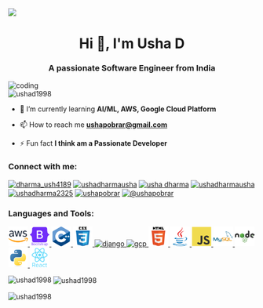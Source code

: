 <img align="center" width="justify" src="https://github.com/user-attachments/assets/d59a1108-df52-4cf0-8e12-3fbebace0162">
<h1 align="center">Hi 👋, I'm Usha D</h1>
<h3 align="center">A passionate Software Engineer from India</h3>
<img align="right" alt="coding" width="600" src="https://github.com/user-attachments/assets/390f37c2-f2e6-4709-838b-f4a0eb16842c">

<p align="left"> <img src="https://komarev.com/ghpvc/?username=ushad1998&label=Profile%20views&color=0e75b6&style=flat" alt="ushad1998" /> </p>

- 🌱 I’m currently learning **AI/ML, AWS, Google Cloud Platform**

- 📫 How to reach me **ushapobrar@gmail.com**

- ⚡ Fun fact **I think am a Passionate Developer**

<h3 align="left">Connect with me:</h3>
<p align="left">
<a href="https://twitter.com/dharma_ush4189" target="blank"><img align="center" src="https://raw.githubusercontent.com/rahuldkjain/github-profile-readme-generator/master/src/images/icons/Social/twitter.svg" alt="dharma_ush4189" height="30" width="40" /></a>
<a href="https://linkedin.com/in/ushadharmausha" target="blank"><img align="center" src="https://raw.githubusercontent.com/rahuldkjain/github-profile-readme-generator/master/src/images/icons/Social/linked-in-alt.svg" alt="ushadharmausha" height="30" width="40" /></a>
<a href="https://fb.com/usha dharma" target="blank"><img align="center" src="https://raw.githubusercontent.com/rahuldkjain/github-profile-readme-generator/master/src/images/icons/Social/facebook.svg" alt="usha dharma" height="30" width="40" /></a>
<a href="https://instagram.com/ushadharmausha" target="blank"><img align="center" src="https://raw.githubusercontent.com/rahuldkjain/github-profile-readme-generator/master/src/images/icons/Social/instagram.svg" alt="ushadharmausha" height="30" width="40" /></a>
<a href="https://www.youtube.com/c/ushadharma2325" target="blank"><img align="center" src="https://raw.githubusercontent.com/rahuldkjain/github-profile-readme-generator/master/src/images/icons/Social/youtube.svg" alt="ushadharma2325" height="30" width="40" /></a>
<a href="https://www.leetcode.com/ushapobrar" target="blank"><img align="center" src="https://raw.githubusercontent.com/rahuldkjain/github-profile-readme-generator/master/src/images/icons/Social/leet-code.svg" alt="ushapobrar" height="30" width="40" /></a>
<a href="https://www.hackerearth.com/@ushapobrar" target="blank"><img align="center" src="https://raw.githubusercontent.com/rahuldkjain/github-profile-readme-generator/master/src/images/icons/Social/hackerearth.svg" alt="@ushapobrar" height="30" width="40" /></a>
</p>

<h3 align="left">Languages and Tools:</h3>
<p align="left"> <a href="https://aws.amazon.com" target="_blank" rel="noreferrer"> <img src="https://raw.githubusercontent.com/devicons/devicon/master/icons/amazonwebservices/amazonwebservices-original-wordmark.svg" alt="aws" width="40" height="40"/> </a> <a href="https://getbootstrap.com" target="_blank" rel="noreferrer"> <img src="https://raw.githubusercontent.com/devicons/devicon/master/icons/bootstrap/bootstrap-plain-wordmark.svg" alt="bootstrap" width="40" height="40"/> </a> <a href="https://www.w3schools.com/cpp/" target="_blank" rel="noreferrer"> <img src="https://raw.githubusercontent.com/devicons/devicon/master/icons/cplusplus/cplusplus-original.svg" alt="cplusplus" width="40" height="40"/> </a> <a href="https://www.w3schools.com/css/" target="_blank" rel="noreferrer"> <img src="https://raw.githubusercontent.com/devicons/devicon/master/icons/css3/css3-original-wordmark.svg" alt="css3" width="40" height="40"/> </a> <a href="https://www.djangoproject.com/" target="_blank" rel="noreferrer"> <img src="https://cdn.worldvectorlogo.com/logos/django.svg" alt="django" width="40" height="40"/> </a> <a href="https://cloud.google.com" target="_blank" rel="noreferrer"> <img src="https://www.vectorlogo.zone/logos/google_cloud/google_cloud-icon.svg" alt="gcp" width="40" height="40"/> </a> <a href="https://www.w3.org/html/" target="_blank" rel="noreferrer"> <img src="https://raw.githubusercontent.com/devicons/devicon/master/icons/html5/html5-original-wordmark.svg" alt="html5" width="40" height="40"/> </a> <a href="https://www.java.com" target="_blank" rel="noreferrer"> <img src="https://raw.githubusercontent.com/devicons/devicon/master/icons/java/java-original.svg" alt="java" width="40" height="40"/> </a> <a href="https://developer.mozilla.org/en-US/docs/Web/JavaScript" target="_blank" rel="noreferrer"> <img src="https://raw.githubusercontent.com/devicons/devicon/master/icons/javascript/javascript-original.svg" alt="javascript" width="40" height="40"/> </a> <a href="https://www.mysql.com/" target="_blank" rel="noreferrer"> <img src="https://raw.githubusercontent.com/devicons/devicon/master/icons/mysql/mysql-original-wordmark.svg" alt="mysql" width="40" height="40"/> </a> <a href="https://nodejs.org" target="_blank" rel="noreferrer"> <img src="https://raw.githubusercontent.com/devicons/devicon/master/icons/nodejs/nodejs-original-wordmark.svg" alt="nodejs" width="40" height="40"/> </a> <a href="https://www.python.org" target="_blank" rel="noreferrer"> <img src="https://raw.githubusercontent.com/devicons/devicon/master/icons/python/python-original.svg" alt="python" width="40" height="40"/> </a> <a href="https://reactjs.org/" target="_blank" rel="noreferrer"> <img src="https://raw.githubusercontent.com/devicons/devicon/master/icons/react/react-original-wordmark.svg" alt="react" width="40" height="40"/> </a> </p>

<p><img align="left" src="https://github-readme-stats.vercel.app/api/top-langs?username=ushad1998&show_icons=true&locale=en&layout=compact" alt="ushad1998" /></p>

<p>&nbsp;<img align="center" src="https://github-readme-stats.vercel.app/api?username=ushad1998&show_icons=true&locale=en" alt="ushad1998" /></p>

<p><img align="center" src="https://github-readme-streak-stats.herokuapp.com/?user=ushad1998&" alt="ushad1998" /></p>

